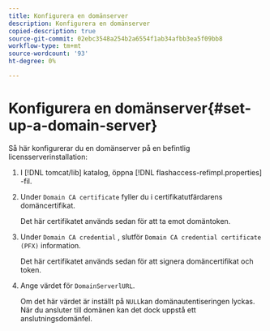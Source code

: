 ```yaml
---
title: Konfigurera en domänserver
description: Konfigurera en domänserver
copied-description: true
source-git-commit: 02ebc3548a254b2a6554f1ab34afbb3ea5f09bb8
workflow-type: tm+mt
source-wordcount: '93'
ht-degree: 0%

---
```


# Konfigurera en domänserver{#set-up-a-domain-server}

Så här konfigurerar du en domänserver på en befintlig licensserverinstallation:

1. I [!DNL tomcat/lib] katalog, öppna [!DNL flashaccess-refimpl.properties] -fil.
1. Under `Domain CA certificate` fyller du i certifikatutfärdarens domäncertifikat.

   Det här certifikatet används sedan för att ta emot domäntoken.
1. Under `Domain CA credential` , slutför `Domain CA credential certificate (PFX)` information.

   Det här certifikatet används sedan för att signera domäncertifikat och token.
1. Ange värdet för `DomainServerlURL`.

   Om det här värdet är inställt på `NULL`kan domänautentiseringen lyckas. När du ansluter till domänen kan det dock uppstå ett anslutningsdomänfel.
